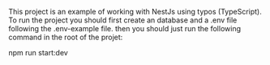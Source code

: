 This project is an example of working with NestJs using typos (TypeScript).
To run the project you should first create an database and a .env file following the .env-example file.
then you should just run the following command in the root of the projet:

npm run start:dev
